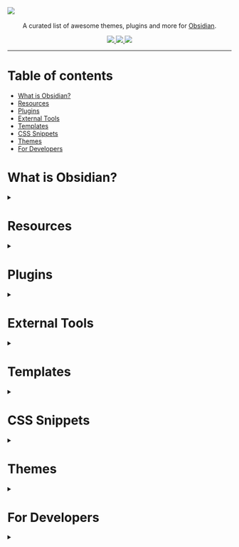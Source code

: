 ![](banner.png)

<div align="center">

A curated list of awesome themes, plugins and more for [Obsidian](https://obsidian.md/).

<a href="https://discord.gg/veuWUTm">
  <img src="https://img.shields.io/discord/686053708261228577?color=%234E5D94%20&label=Obsidian Discord Server&logo=Discord&logoColor=white">
</a>
<a href="https://www.reddit.com/r/ObsidianMD/">
  <img src="https://img.shields.io/reddit/subreddit-subscribers/obsidianmd?label=r%2Fobsidianmd&logo=reddit&logoColor=white&?link=https://www.reddit.com/r/ObsidianMD/">
</a>
<a href="https://forum.obsidian.md/">
  <img src="https://img.shields.io/badge/Obsidian Forum-Discuss-%238471DA">
</a>

</div>

---

# Table of contents

- [What is Obsidian?](#what-is-obsidian)
- [Resources](#resources)
- [Plugins](#plugins)
- [External Tools](#external-tools)
- [Templates](#templates)
- [CSS Snippets](#css-snippets)
- [Themes](#themes)
- [For Developers](#for-developers)


# What is Obsidian?
<details>
<summary></summary>

- [Official Obsidian Website](https://obsidian.md)
- [Reviews, Pros and Cons of Obsidian at Slant.co](https://www.slant.co/options/37045/~obsidian-md-review)
- [Obsidian at Markdown Guide](https://www.markdownguide.org/tools/obsidian/)
- [Obsidian Beginner Guide at SitePoint](https://www.sitepoint.com/obsidian-beginner-guide/)
- [Obsidian Official Roadmap](https://trello.com/b/Psqfqp7I/obsidian-roadmap)

</details>

# Resources
<details>
<summary></summary>

- [Obsidian Help](https://help.obsidian.md/): a open-source Obsidian's official help vault.
- [Obsidian Roundup](https://obsidianroundup.org/): a weekly roundup of Obsidian.md tips, news & resources via Eleanor Konik.
- [Obsidian Garden](https://obsidian.garden): a open-source guide to creating your own 🌳 Digital Garden with Obsidian.
- [Official Getting Started Guide](https://dynalist.io/d/CQ4V16tFhIJIfy-rgDK7r1Bp) (may be a little outdated)
- [🎬 Obsidian Office Hours](https://www.youtube.com/channel/UCJKoNPnBdCSloJ2wlKnV2Fw)
- [🎬 Obsidian Community Talks](https://www.youtube.com/channel/UCxNSTq2kmupdR6LD400FpvA)
- [🎬 Linking Your Thinking (Nick Milo)](https://www.youtube.com/channel/UC85D7ERwhke7wVqskV_DZUA)
- [🎬 Bryan Jenks](https://www.youtube.com/channel/UCfhSB16X9MXhzSFe_H7XbHg)
- [🎬 Productivity Guru](https://www.youtube.com/playlist?list=PLvmlaxyxtsWz428CtIo_Ia8Bhbo8Uvq2f)
- [🎬 Santi Younger](https://www.youtube.com/playlist?list=PL_7j1BHf-xmj3Jr2h3lI6SXlvIaIjcmmo)
- [🎬 Effective Remote Work](https://www.youtube.com/playlist?list=PLrI2d6gSaO9BCd8HjgkSY1yd50nyfxYpN)
- [🇨🇳 AllinBon](https://www.zhihu.com/people/kio-mis/pins): a Chinese alternative to Obsidian Roundup

</details>

# Plugins
<details>
<summary></summary>

| Name | Description | Credits |
| :--: | :---------- | ------: |
| [Obsidian Day Planner](https://github.com/lynchjames/obsidian-day-planner) | Plugin for day planning and managing pomodoro timers from a task list | [lynchjames](https://github.com/lynchjames) |
| [Flashcards](https://github.com/reuseman/flashcards-obsidian) | Simple and intuitive integration for Anki | [reuseman](https://github.com/reuseman) |
  
</details>
  
# External Tools
<details>
<summary></summary>

- [Converters](#converters)
- [Browser extensions](#browser-extensions)
- [Publishing](#publishing)
- [Other](#other)
  
## Converters

| Name | Description | Credits |
| :--: | :---------- | ------: |
| [Notion to Obsidian converter](https://github.com/connertennery/Notion-to-Obsidian-Converter) | Simple script to convert exported Notion notes to Obsidian. | [Conner Tennery](https://github.com/connertennery) |
| [Yarle - Yet Another Rope Ladder from Evernote](https://github.com/akosbalasko/yarle) | Node.js app to convert exported Evernote notes to Markdown (Obsidian) | [Akos Balasko](https://github.com/akosbalasko) |
| [keep-it-markdown](https://github.com/djsudduth/keep-it-markdown) | Convert Google Keep notes dynamically to markdown for Obsidian and Notion using the unofficial Keep API. | [Don Sudduth](https://github.com/djsudduth) |
| [gooseberry](https://github.com/out-of-cheese-error/gooseberry) | A command line utility to generate a knowledge base from Hypothesis annotations. | [out-of-cheese-error](https://github.com/out-of-cheese-error) |
| [BibleGateway to Obsidian](https://github.com/selfire1/BibleGateway-to-Obsidian) | Fetch the text from Bible Gateway and save it as formatted markdown file. Each chapter is saved as one file and navigation between files as well as a book-file is automatically created. All of the chapter files of a book are saved in its numbered folder. | [selfire1](https://github.com/selfire1) |
| [DayOne JSON to MD](https://github.com/ze-kel/DayOne-JSON-to-MD) | Simple app that converts jsons (packed with media files into zip) exports from Day One to Markdown. | [Kirill Kleymenov](https://github.com/ze-kel) |
| [Annotation tools](https://github.com/collignon/annotation-tools) | connecting hypothesis and obsidian.md | [Nicolas Collignon](https://github.com/collignon) |
| [A thousand notes](https://github.com/davidedc/A-thousand-notes) | Scripts for cleaning, validating and maintaining the markdown notes exported from Evernote. | [Davide Della Casa](https://github.com/davidedc) |
| [PKMigrator](https://github.com/AnweshGangula/PKMigrator) | Tools to migrate between various Personal Knowledge Management Utilities, including Remnote, Obsidian, Roam and Org-roam. | [Anwesh Gangula ](https://github.com/AnweshGangula) |
| [Goodsidian](https://github.com/selfire1/goodsidian) | Goodsidian takes updates to your shelves on Goodreads and formats them to a note in Obsidian. | [selfire1](https://github.com/selfire1) |

---

## Browser extensions

| Name | Description | Credits |
| :--: | :---------- | ------: |
| [Markdownload](https://github.com/deathau/markdown-clipper) | A Firefox and Google Chrome extension to clip websites and download them into a readable markdown file. | [deathau](https://github.com/deathau) |
| [Copy Selection as Markdown](https://github.com/0x6b/copy-selection-as-markdown) | Firefox add-on to copy a selection or link as formatted Markdown | [0x6b](https://github.com/0x6b) |
| [Obsidian Clipper](https://github.com/jplattel/obsidian-clipper) | An unofficial Obsidian clipper for Chrome, that allows you to easily clip a selection to a note in Obsidian | [Joost Plattel](https://github.com/jplattel) |
| [Obsidian Bookmark](https://github.com/Liamballin/ObsidianBookmark) | A Chrome extension and nodejs server to allow web clipping to Obsidian. | [Liamballin](https://github.com/Liamballin) |

---

## Publishing

| Name | Description | Credits |
| :--: | :---------- | ------: |
| [Oboe - Obsidian to HTML converter](https://github.com/kmaasrud/oboe) | Command line tool that converts an Obsidian vault into a vault of HTML files. Useful for publishing a vault as a static website. | [kmaasrud](https://github.com/kmaasrud) |
| [publish](https://github.com/obsidian-userland/publish) | An open-source Obsidian Publish alternative | [obsidian-userland](https://github.com/obsidian-userland)
| [quartz](https://github.com/jackyzha0/quartz) | Host your own second brain and digital garden | [jackyzha0](https://github.com/quartz) |
| [obyde](https://github.com/khalednassar/obyde) | A minimal tool to convert a "standardly" configured Obsidian vault to a Jekyll or Hugo blog. | [Khaled M. Nassar](https://github.com/khalednassar) |
| [writeup-converter](https://github.com/Twigonometry/writeup-converter) | Script for grabbing markdown files and Obsidian attachments from one folder and copying them to another. Also contains a 'website formatter' that uses regex to parse markdown headers and links and reformat them to create Jekyll-friendly links and contents tables. | [Mac Goodwin](https://github.com/Twigonometry) |
| [pelican-obsidian](https://github.com/jonathan-s/pelican-obsidian) | Makes it possible to bridge work in obsidian to pelican seamlessly. | [Jonathan Sundqvist](https://github.com/jonathan-s) |
| [yet-another-free-publish-alternative](https://github.com/Mara-Li/yet-another-free-publish-alternative) | A Jekyll digital garden template, optimized for integration with Obsidian. It aims to enhance discoverability and help you build a personal knowledge base that can scale with time. | [Mara Li](https://github.com/Mara-Li) |
| [Perlite](https://github.com/secure-77/Perlite) | A webbased markdown viewer optimized for Obsidian | [secure-77](https://github.com/secure-77)

---

## Other

| Name | Description | Credits |
| :--: | :---------- | ------: |
| [Obsidian For Business](https://github.com/tallguyjenks/Obsidian-For-Business) | A combination of a template vault with initial structure and some Microsoft Office VBA Macros to facilitate a powerful, extensible, and flexible plain text workflow using Microsoft Office and Obsidian For Business. | [Bryan Jenks](https://github.com/tallguyjenks) |
| [Sourcegraph knowledge bases extension](https://github.com/bobheadxi/sourcegraph-knowledge-bases) | Browse Markdown knowledge bases (e.g. Obsidian vaults or Foam repositories) in Sourcegraph. | [Robert Lin](https://github.com/bobheadxi) |

---
  
</details>

# Templates
<details>
<summary></summary>

## Vault templates

| Name | Description | Credits |
| :--: | :---------- | ------: |
| [Linking Your Thinking Kit](https://forum.obsidian.md/t/lyt-kit-now-downloadable/390) | This starter kit is designed to get you immediately hands-on with ways to manage your digital notes. Experiment. Learn by doing. See what methods work for you. | [Nick Milo](https://forum.obsidian.md/u/nickmilo) |
| [PARA Starter Kit](https://forum.obsidian.md/t/para-starter-kit/223) | It’s a full vault to explore around and some of the methodology for P.A.R.A. and how to get started for yourself. | [cotemaxime](https://forum.obsidian.md/u/cotemaxime/summary) |
| [Obsidian Starter Templates](https://github.com/masonlr/obsidian-starter-templates) | Obsidian Starter Templates gathers examples from the Obsidian community. Its broader aims are to uncover and communicate how others use backlinks and various markdown tricks and why these techniques work. | [masonlr](https://github.com/masonlr) |
| [Obsidian JG Method](https://github.com/joshwingreene/Obsidian-JG-Method) | A starter kit that follows how to use Obsidian to manage goals, tasks, notes, and software development knowledge base. | [joshwingreene](https://github.com/joshwingreene) |
| [SlRvb’s Journaling Setup](https://publish.obsidian.md/slrvb/50+Nebula/30-N+Nebula/N+-+Bullet+Journal+Setup) | This is a deep dive into how SlRvb go about journaling the things that happen in his life. | [SlRvb](https://forum.obsidian.md/u/SlRvb/summary) |
| [SlRvb’s MediaDB Setup](https://publish.obsidian.md/slrvb/50+Nebula/30-N+Nebula/N+-+MediaDB+Vault+Setup) | Setup for a database vault that stores entertainment media. | [SlRvb](https://forum.obsidian.md/u/SlRvb/summary) |
## Note templates
| Name | Description | Credits |
| :--: | :---------- | ------: |
| [Obsidian Templates](https://github.com/chetachiezikeuzor/Obsidian-Templates) | Few templates, such as admonitions, chess plays, clipboard and others | [Chetachi Ezikeuzor](https://github.com/chetachiezikeuzor) |
| [Template Showcase for Templater](https://github.com/SilentVoid13/Templater/discussions/categories/templates-showcase) | Templates for [Templater](https://github.com/SilentVoid13/Templater) made by its community. | Templater Community |

</details>

# CSS Snippets
<details>
<summary></summary>

Small tweaks to add to your `vault/.obsidian/snippets` folder.

- [Collapsing Sidebar](#collapsing-sidebar)
- [Bullet Point Relationship Lines](#bullet-point-relationship-lines)
- [Auto-fading UI](#auto-fading-ui)
- [Smaller Scrollbar](#smaller-scrollbar)
- [Subtler Folding Gutter Arrows](#subtler-folding-gutter-arrows)
- [Hyphenation and Justification](#hyphenation-and-justification)
- [Enlarge Image on Hover](#enlarge-image-on-hover)
- [Nicer Checkboxes](#nicer-checkboxes)
- [Stylish Block Quotes](#stylish-block-quotes)
- [Bigger Link Popup Preview](#bigger-link-popup-preview)
- [Custom Icons Differing Files and Folders](#custom-icons-differing-files-and-folders)
- [Custom Icons for Specific Folders](#custom-icons-for-specific-folders)
- [Tag Pills](#tag-pills)
- [Custom Icons for Frontmatter Tags](#custom-icons-for-frontmatter-tags)
- [Outliner For The Outline and File Explorer](#outliner-for-the-outline-and-file-explorer)
- [Better Bullet Points in Edit Mode](#better-bullet-points-in-edit-mode)
- [Image Cards](#image-cards)

Not enough? There are many other places related to snippets:

- [#custom-css at Obsidian Forum](https://forum.obsidian.md/tag/custom-css/l/top)
- [CSS snippets in Obsidian Help](https://help.obsidian.md/How+to/Add+custom+styles#Use+Themes+and+or+CSS+snippets)
- [Other GitHub repositories](https://github.com/search?q=obsidian-snippets)

## [Collapsing Sidebar](code/css-snippets/collapsing-sidebar.css)

by [@Kmaasrud](https://github.com/kmaasrud)

[📁 collapsing-sidebar.css](code/css-snippets/collapsing-sidebar.css)

---

## [Bullet Point Relationship Lines](code/css-snippets/bullet-point-relationship-lines.css)

by [@deathau](https://github.com/deathau)

Relationship lines that shows hierarchy, like in code editors.

![](bullet-point-relationship-lines-1.png)
[📁 bullet-point-relationship-lines.css](code/css-snippets/bullet-point-relationship-lines.css)

---

## [Auto-fading UI](code/css-snippets/autofading-ui.css)

by [@Rumen Dimitrov](https://forum.obsidian.md/u/rsdimitrov)

Fades note's header controls and status bar items when not hovered.

![](autofading-ui-1.gif)
[📁 autofading-ui.css](code/css-snippets/autofading-ui.css)

---

## [Smaller Scrollbar](code/css-snippets/smaller-scrollbar.css)

by [@Rumen Dimitrov](https://forum.obsidian.md/u/rsdimitrov)

![](smaller-scrollbar-1.png)

[📁 smaller-scrollbar.css](code/css-snippets/smaller-scrollbar.css)

---

## [Subtler Folding Gutter Arrows](code/css-snippets/subtler-folding-gutter-arrows.css)

by [@Rumen Dimitrov](https://forum.obsidian.md/u/rsdimitrov)

Increases the size of the folding gutter arrows and decreases their opacity until hovered.

![](subtler-folding-gutter-arrows-1.png)

[📁 subtler-folding-gutter-arrows.css](code/css-snippets/subtler-folding-gutter-arrows.css)

---

## [Hyphenation and Justification](code/css-snippets/hyphenation-and-justification.css)

by [@Boyd](https://forum.obsidian.md/u/boyd/summary)

Justifies the whole text and breaks words into two lines if needed.

![](hyphenation-and-justification-1.png)

[📁 hyphenation-and-justification.css](code/css-snippets/hyphenation-and-justification.css)

---

## [Enlarge Image on Hover](code/css-snippets/enlarge-image-on-hover.css)

by [@den](https://forum.obsidian.md/u/den/summary)

![](enlarge-image-on-hover-1.gif)

[📁 enlarge-image-on-hover.css](code/css-snippets/enlarge-image-on-hover.css)

---

## [Nicer Checkboxes](code/css-snippets/nicer-checkboxes.css)

by [@kepano](https://forum.obsidian.md/u/kepano/summary) & [@rsdimitrov](https://forum.obsidian.md/u/rsdimitrov)

To toggle a checkbox, place your cursor right after it, press left arrow once and then press backspace.

![](nicer-checkboxes-1.gif)

[📁 nicer-checkboxes.css](code/css-snippets/nicer-checkboxes.css)

---

## [Stylish Block Quotes](code/css-snippets/stylish-blockquotes.css)

by [@Thery](https://forum.obsidian.md/u/Thery/summary)

![](stylish-blockquotes-1.png)

[📁 stylish-blockquotes.css](code/css-snippets/stylish-blockquotes.css)

---

## [Bigger Link Popup Preview](code/css-snippets/bigger-link-popup-preview.css)

by [@Cannibalox](https://github.com/cannibalox) & [@konhi](https://github.com/konhi)

![](bigger-link-popup-preview-1.png)

[📁 bigger-link-popup-preview.css](code/css-snippets/bigger-link-popup-preview.css)

---

## [Custom Icons Differing Files and Folders](code/css-snippets/custom-icons-differing-files-and-folders.css)

by [@deathau](https://github.com/deathau)

Adds custom icons for files and folders. Please read the comments in the `.css` file.

![](custom-icons-differing-files-and-folders-1.png)

[📁 custom-icons-differing-files-and-folders.css](code/css-snippets/custom-icons-differing-files-and-folders.css)

[📁 IcoMoon.io Free Version](https://github.com/Keyamoon/IcoMoon-Free/archive/master.zip)

---

## [Custom Icons for Specific Folders](code/css-snippets/custom-icons-for-specific-folders.css)

by [@ScottKillen](https://github.com/ScottKillen)

Adds custom icons to **specific** folders.

![](custom-icons-for-specific-folders-1.png)

[📁 custom-icons-for-specific-folders.css](code/css-snippets/custom-icons-for-specific-folders.css)

---

## [Tag Pills](code/css-snippets/tag-pills.css)

by [@uzerper](https://forum.obsidian.md/u/uzerper)

![](tag-pills-1.png)

[📁 tag-pills.css](code/css-snippets/tag-pills.css)

---

## [Custom Icons for Frontmatter Tags](code/css-snippets/custom-icons-for-frontmatter-tags.css)

by [@ScottKillen](https://github.com/ScottKillen)

Adds custom icons to **specific** tags in the frontmatter section.
Compatible with [Tag Pills](#tag-pills) and most themes, including [minimal](https://forum.obsidian.md/t/minimal-theme/3659).

![](custom-icons-for-frontmatter-tags-1.png)

[📁 custom-icons-for-frontmatter-tags.css](code/css-snippets/custom-icons-for-frontmatter-tags.css)

---

## [Outliner For The Outline and File Explorer](code/css-snippets/outliner-for-the-outline-and-file-explorer.css)

by [@Shamama](https://forum.obsidian.md/u/Shamama), [@wonton](https://forum.obsidian.md/u/wonton/summary) & [@konhi](https://github.com/konhi)

![](outliner-for-the-outline-and-file-explorer-1.png)

[📁 outliner-for-the-outline-and-file-explorer.css](code/css-snippets/outliner-for-the-outline-and-file-explorer.css)

---

## [Better Bullet Points in Edit Mode](code/css-snippets/better-bullet-points-in-edit-mode.css)

by [@Piotr](https://forum.obsidian.md/u/Piotr) & [@konhi](https://github.com/konhi)

![](better-bullet-points-in-edit-mode-1.gif)

[📁 better-bullet-points-in-edit-mode.css](code/css-snippets/better-bullet-points-in-edit-mode.css)

---

## [Image Cards](code/css-snippets/image-cards.css)

by [@TClark1011](https://github.com/TClark1011)

Give your images a shadow and rounded corners.

![](image-cards-1.png)

[📁 image-cards.css](code/css-snippets/image-cards.css)

---

</details>

# Themes
<details>
<summary></summary>

Most themes should be available through the `Appearance` => `Community themes` in Obsidian's settings. You can find more info at [Obsidian Help/Add custom styles](https://help.obsidian.md/How+to/Add+custom+styles).

| Repository | Screenshot |
| :-----------: | :-----------: |
| [kognise/obsidian-atom](https://github.com/kognise/obsidian-atom) | ![Atom](https://raw.githubusercontent.com/kognise/obsidian-atom/master/screenshot-hybrid.png "") |
| [cotemaxime/obsidian-amethyst](https://github.com/cotemaxime/obsidian-amethyst) | ![Amethyst](https://raw.githubusercontent.com/cotemaxime/obsidian-amethyst/master/screenshot.png "") |
| [insanum/obsidian_gruvbox](https://github.com/insanum/obsidian_gruvbox) | ![Obsidian gruvbox](https://raw.githubusercontent.com/insanum/obsidian_gruvbox/master/dark.png "") |
| [insanum/obsidian_nord](https://github.com/insanum/obsidian_nord) | ![Obsidian Nord](https://raw.githubusercontent.com/insanum/obsidian_nord/master/screen.png "") |
| [jarodise/Dracula-for-Obsidian.md](https://github.com/jarodise/Dracula-for-Obsidian.md) | ![Dracula for Obsidian](https://raw.githubusercontent.com/jarodise/Dracula-for-Obsidian.md/master/screencap.jpg "") |
| [chad-bennett/warmth-obsidian-theme](https://github.com/chad-bennett/warmth-obsidian-theme) | ![Warmth](https://raw.githubusercontent.com/chad-bennett/warmth-obsidian-theme/master/warmth.jpg "") |
| [dogwaddle/obsidian-gastown-theme.md](https://github.com/dogwaddle/obsidian-gastown-theme.md) | ![Gastown](https://raw.githubusercontent.com/dogwaddle/obsidian-gastown-theme.md/master/ObsidianOne.png "") |
| [deathau/80s-Neon-for-Obsidian.md](https://github.com/deathau/80s-Neon-for-Obsidian.md) | ![80s Neon](https://raw.githubusercontent.com/deathau/80s-Neon-for-Obsidian.md/master/screenshot.jpg "") |
| [deathau/Base2Tone-For-Obsidian.md](https://github.com/deathau/Base2Tone-For-Obsidian.md) | ![Base2Tone](https://raw.githubusercontent.com/deathau/Base2Tone-For-Obsidian.md/master/colours.gif "") |
| [deathau/Notation-for-Obsidian](https://github.com/deathau/Notation-for-Obsidian) | ![Notation](https://raw.githubusercontent.com/deathau/Notation-for-Obsidian/master/screenshot.jpg "") |
| [deathau/obsidian-christmas-theme](https://github.com/deathau/obsidian-christmas-theme) | ![Christmas](https://raw.githubusercontent.com/deathau/obsidian-christmas-theme/master/screenshot.png "") |
| [Slowbad/obsidian-solarized](https://github.com/Slowbad/obsidian-solarized) | ![Solarized](https://raw.githubusercontent.com/Slowbad/obsidian-solarized/master/screenshot.png "") |
| [obsidian-ezs/obsidian-comfort-color-dark](https://github.com/obsidian-ezs/obsidian-comfort-color-dark) | ![Comfort color dark](https://raw.githubusercontent.com/obsidian-ezs/obsidian-comfort-color-dark/master/screencap.png "") |
| [obsidian-ezs/obsidian-ursa](https://github.com/obsidian-ezs/obsidian-ursa) | ![Ursa](https://raw.githubusercontent.com/obsidian-ezs/obsidian-ursa/master/light-theme_full.png "") |
| [nickmilo/Cybertron](https://github.com/nickmilo/Cybertron) | ![Cybertron](https://raw.githubusercontent.com/nickmilo/Cybertron/master/Cybertron.png "") |
| [kartik-karz/moonlight-obsidian](https://github.com/kartik-karz/moonlight-obsidian) | ![Moonlight](https://raw.githubusercontent.com/kartik-karz/moonlight-obsidian/master/moonlight-theme.png "") |
| [seanwcom/Red-Graphite-for-Obsidian](https://github.com/seanwcom/Red-Graphite-for-Obsidian) | ![Red Graphite](https://raw.githubusercontent.com/seanwcom/Red-Graphite-for-Obsidian/master/screenshot01.png "") |
| [kartik-karz/subtlegold-obsidian](https://github.com/kartik-karz/subtlegold-obsidian) | ![Subtlegold](https://raw.githubusercontent.com/kartik-karz/subtlegold-obsidian/master/subtlegold-theme.png "") |
| [sainadh-d/obsidian-boom](https://github.com/sainadh-d/obsidian-boom) | ![Obsidian Boom](https://raw.githubusercontent.com/sainadh-d/obsidian-boom/master/roam-1.png "") |
| [pgalliford/Obsidian-theme-Incredible-Hulk](https://github.com/pgalliford/Obsidian-theme-Incredible-Hulk) | ![Hulk](https://raw.githubusercontent.com/pgalliford/Obsidian-theme-Incredible-Hulk/master/Screen%20Shot.png "") |
| [GuangluWu/obsidian-pisum](https://github.com/GuangluWu/obsidian-pisum) | ![Pisum](https://raw.githubusercontent.com/GuangluWu/obsidian-pisum/master/fullpower.png "") |
| [elliotboyd/obsidian-traffic-lights](https://github.com/elliotboyd/obsidian-traffic-lights) | ![Traffic Lights](https://raw.githubusercontent.com/elliotboyd/obsidian-traffic-lights/master/dark.png "") |
| [mediapathic/obsidian-arsmagna-theme](https://github.com/mediapathic/obsidian-arsmagna-theme) | ![Ars Magna](https://raw.githubusercontent.com/mediapathic/obsidian-arsmagna-theme/master/arsmagna.png "") |
| [cannibalox/Obsdn-dark-rmx](https://github.com/cannibalox/Obsdn-dark-rmx) | ![Obsdn-Dark-Rmx](https://raw.githubusercontent.com/cannibalox/Obsdn-dark-rmx/master/Obsdn-Dark-Rmx.png "") |
| [kepano/obsidian-minimal](https://github.com/kepano/obsidian-minimal) | ![Minimal](https://raw.githubusercontent.com/kepano/obsidian-minimal/master/dark-simple.png "") |
| [rcvd/obsidian_ia](https://github.com/rcvd/obsidian_ia) | ![obsidian_ia](https://raw.githubusercontent.com/rcvd/obsidian_ia/master/light.png "") |
| [bcdavasconcelos/Obsidian-Charcoal](https://github.com/bcdavasconcelos/Obsidian-Charcoal) | ![Charcoal](https://raw.githubusercontent.com/bcdavasconcelos/Obsidian-Charcoal/master/charcoal.png "") |
| [bcdavasconcelos/Obsidian-Panic_Mode](https://github.com/bcdavasconcelos/Obsidian-Panic_Mode) | ![Panic Mode](https://raw.githubusercontent.com/bcdavasconcelos/Obsidian-Panic_Mode/master/panic.png "") |
| [bcdavasconcelos/Obsidian-Graphite](https://github.com/bcdavasconcelos/Obsidian-Graphite) | ![Dark Graphite](https://raw.githubusercontent.com/bcdavasconcelos/Obsidian-Graphite/master/graphite.png "") |
| [bcdavasconcelos/Obsidian-Ayu](https://github.com/bcdavasconcelos/Obsidian-Ayu) | ![Ayu](https://raw.githubusercontent.com/bcdavasconcelos/Obsidian-Ayu/master/ayu2.png "") |
| [bcdavasconcelos/Obsidian-Ayu_Mirage](https://github.com/bcdavasconcelos/Obsidian-Ayu_Mirage) | ![Ayu Mirage](https://raw.githubusercontent.com/bcdavasconcelos/Obsidian-Ayu_Mirage/master/ayu1.png "") |
| [bcdavasconcelos/Obsidian-GDCT](https://github.com/bcdavasconcelos/Obsidian-GDCT) | ![GDCT](https://raw.githubusercontent.com/bcdavasconcelos/Obsidian-GDCT/master/gdct.png "") |
| [bcdavasconcelos/Obsidian-GDCT_Dark](https://github.com/bcdavasconcelos/Obsidian-GDCT_Dark) | ![GDCT Dark](https://raw.githubusercontent.com/bcdavasconcelos/Obsidian-GDCT_Dark/master/gdct.png "") |
| [DubininDmitry/Obuntu-theme-for-Obsidian](https://github.com/DubininDmitry/Obuntu-theme-for-Obsidian) | ![Obuntu](https://raw.githubusercontent.com/DubininDmitry/Obuntu-theme-for-Obsidian/master/screenshot.jpg "") |
| [cannibalox/ono-sendai_obsdn](https://github.com/cannibalox/ono-sendai_obsdn) | ![Ono Sendai](https://raw.githubusercontent.com/cannibalox/ono-sendai_obsdn/master/ono-sendai_obsdn_00.png "") |
| [whyt-byte/Blue-Topaz_Obsidian-css](https://github.com/whyt-byte/Blue-Topaz_Obsidian-css) | ![Blue Topaz](https://raw.githubusercontent.com/whyt-byte/Blue-Topaz_Obsidian-css/master/preview_Blue%20Topaz.png "") |
| [santiyounger/Reverie-Obsidian-Theme](https://github.com/santiyounger/Reverie-Obsidian-Theme) | ![Reverie](https://raw.githubusercontent.com/santiyounger/Reverie-Obsidian-Theme/master/img/reverie-2020-09-14-dark.png "") |
| [ryjjin/Obsidian-Dark-Graphite-Pie-theme](https://github.com/ryjjin/Obsidian-Dark-Graphite-Pie-theme) | ![Dark Graphite Pie](https://raw.githubusercontent.com/ryjjin/Obsidian-Dark-Graphite-Pie-theme/master/Dark%20Graphite%20Pie%20theme%200.9.4.png "") |
| [bennyxguo/Obsidian-Obsidianite](https://github.com/bennyxguo/Obsidian-Obsidianite) | ![Obsidianite](https://raw.githubusercontent.com/bennyxguo/Obsidian-Obsidianite/master/images/demo1.png "") |
| [ishgunacar/gitsidian](https://github.com/ishgunacar/gitsidian) | ![Gitsidian](https://raw.githubusercontent.com/ishgunacar/gitsidian/master/showcase.png "") |
| [jamiebrynes7/clair-de-lune-obsidian-theme](https://github.com/jamiebrynes7/clair-de-lune-obsidian-theme) | ![Clair de Lune](https://raw.githubusercontent.com/jamiebrynes7/clair-de-lune-obsidian-theme/master/assets/screenshot.png "") |
| [manassadasivuni/obsidian-molecule](https://github.com/manassadasivuni/obsidian-molecule) | ![Molecule](https://raw.githubusercontent.com/manassadasivuni/obsidian-molecule/master/images/Screenshot1.png "") |
| [sparklau/comfort-smooth](https://github.com/sparklau/comfort-smooth) | ![Comfort Smooth](https://raw.githubusercontent.com/sparklau/comfort-smooth/master/comfort-smooth.png "") |
| [dxcore35/Suddha-theme](https://github.com/dxcore35/Suddha-theme) | ![Suddha](https://raw.githubusercontent.com/dxcore35/Suddha-theme/master/Images/Preview1.jpg "") |
| [mgmeyers/obsidian-california-coast-theme](https://github.com/mgmeyers/obsidian-california-coast-theme) | ![California Coast](https://raw.githubusercontent.com/mgmeyers/obsidian-california-coast-theme/master/screenshots/04.png "") |
| [radekkozak/discordian](https://github.com/radekkozak/discordian) | ![Discordian](https://raw.githubusercontent.com/radekkozak/discordian/master/media/screenshots/discordian-full-mode.png "") |
| [chad-bennett/al-dente-obsidian-theme](https://github.com/chad-bennett/al-dente-obsidian-theme) | ![Al Dente](https://raw.githubusercontent.com/chad-bennett/al-dente-obsidian-theme/master/aldente-screenshot.png "") |
| [santiyounger/Wasp-Obsidian-Theme](https://github.com/santiyounger/Wasp-Obsidian-Theme) | ![Wasp](https://raw.githubusercontent.com/santiyounger/Wasp-Obsidian-Theme/master/img/wasp-dark.png "") |
| [davidgolding/obsidian-big-sur-aesthetic](https://github.com/davidgolding/obsidian-big-sur-aesthetic) | ![Big Sur Aesthetic](https://raw.githubusercontent.com/davidgolding/obsidian-big-sur-aesthetic/master/screenshot-hybrid.png "") |
| [lukauskas/obsidian-highlighter-theme](https://github.com/lukauskas/obsidian-highlighter-theme) | ![Higlighter](https://raw.githubusercontent.com/lukauskas/obsidian-highlighter-theme/master/screenshots/screenshot-themes-panel.png "") |
| [SlRvb/Obsidian--ITS-Theme](https://github.com/SlRvb/Obsidian--ITS-Theme) | ![ITS Theme](https://raw.githubusercontent.com/SlRvb/Obsidian--ITS-Theme/master/ITS.png "") |
| [Braweria/Spectrum](https://github.com/Braweria/Spectrum) | ![Spectrum](https://raw.githubusercontent.com/Braweria/Spectrum/master/SpectrumPreview.png "") |
| [hipstersmoothie/hipstersmoothie-obsidian-theme](https://github.com/hipstersmoothie/hipstersmoothie-obsidian-theme) | ![Hipstersmoothie](https://raw.githubusercontent.com/hipstersmoothie/hipstersmoothie-obsidian-theme/master/hipstersmoothie-obsidian-theme.png "") |
| [hungsu/vileplume-obsidian](https://github.com/hungsu/vileplume-obsidian) | ![Vileplume](https://raw.githubusercontent.com/hungsu/vileplume-obsidian/master/Vileplume.png "") |
| [auroral-ui/aurora-obsidian-md](https://github.com/auroral-ui/aurora-obsidian-md) | ![Aurora](https://raw.githubusercontent.com/auroral-ui/aurora-obsidian-md/master/screenshots/screenshot-1.png "") |
| [izumin5210/obsidian-iceberg](https://github.com/izumin5210/obsidian-iceberg) | ![Iceberg](https://raw.githubusercontent.com/izumin5210/obsidian-iceberg/master/screenshot.png "") |
| [bencodezen/obsidian-night-owl-theme](https://github.com/bencodezen/obsidian-night-owl-theme) | ![Night Owl](https://raw.githubusercontent.com/bencodezen/obsidian-night-owl-theme/master/obsidian-night-owl-theme.png "") |
| [chetachiezikeuzor/Yin-and-Yang-Theme](https://github.com/chetachiezikeuzor/Yin-and-Yang-Theme) | ![Yin and Yang](https://raw.githubusercontent.com/chetachiezikeuzor/Yin-and-Yang-Theme/master/assets/screenshot.png "") |
| [shaggyfeng/obsidian-Golden-Topaz-theme](https://github.com/shaggyfeng/obsidian-Golden-Topaz-theme) | ![Golden Topaz](https://raw.githubusercontent.com/shaggyfeng/obsidian-Golden-Topaz-theme/master/screenshot.png "") |
| [shaggyfeng/obsidian-Pink-topaz-theme](https://github.com/shaggyfeng/obsidian-Pink-topaz-theme) | ![Pink Topaz](https://raw.githubusercontent.com/shaggyfeng/obsidian-Pink-topaz-theme/master/screenshot.png "") |
| [eleanorkonik/-palatinate](https://github.com/eleanorkonik/-palatinate) | ![Palatinate](https://raw.githubusercontent.com/eleanorkonik/-palatinate/master/palatinate.png "") |
| [sergey900553/obsidian_githublike_theme](https://github.com/sergey900553/obsidian_githublike_theme) | ![Dark Moss](https://raw.githubusercontent.com/sergey900553/obsidian_githublike_theme/master/screenshot.png "") |
| [Wittionary/mammoth-obsidian-theme](https://github.com/Wittionary/mammoth-obsidian-theme) | ![Mammoth](https://raw.githubusercontent.com/Wittionary/mammoth-obsidian-theme/master/screenshots/fullscreen-formatting-examples.png "") |
| [luke-rmaki/rmaki-obsidian](https://github.com/luke-rmaki/rmaki-obsidian) | ![Rmaki](https://raw.githubusercontent.com/luke-rmaki/rmaki-obsidian/master/screenshot.png "") |
| [ArtexJay/Obsidian-CyberGlow](https://github.com/ArtexJay/Obsidian-CyberGlow) | ![Cyber Glow](https://raw.githubusercontent.com/ArtexJay/Obsidian-CyberGlow/master/Screenshot.png "") |
| [johackim/obsidian-darkyan](https://github.com/johackim/obsidian-darkyan) | ![Darkyan](https://raw.githubusercontent.com/johackim/obsidian-darkyan/master/screenshot.png "") |
| [mrglitchbyte/obsidian_everforest](https://github.com/mrglitchbyte/obsidian_everforest) | ![Everforest](https://raw.githubusercontent.com/mrglitchbyte/obsidian_everforest/master/dark_v2.png "") |
| [ZaherAlMajed/Illusion-Theme.md](https://github.com/ZaherAlMajed/Illusion-Theme.md) | ![Illusion](https://raw.githubusercontent.com/ZaherAlMajed/Illusion-Theme.md/master/screenshot.png "") |
| [tylernguyen/obsidian-horizon](https://github.com/tylernguyen/obsidian-horizon) | ![Horizon](https://raw.githubusercontent.com/tylernguyen/obsidian-horizon/master/assets/preview.png "") |
| [RuslanGagushin/Tokyo-Night-Obsidian-Theme](https://github.com/RuslanGagushin/Tokyo-Night-Obsidian-Theme) | ![Tokyo Night](https://raw.githubusercontent.com/RuslanGagushin/Tokyo-Night-Obsidian-Theme/master/screenshot.png "") |
| [nikbrunner/obsidian-deep-work-theme](https://github.com/nikbrunner/obsidian-deep-work-theme) | ![Deep Work](https://raw.githubusercontent.com/nikbrunner/obsidian-deep-work-theme/master/screenshot.png "") |
| [vanadium23/obsidian-blackbird-theme](https://github.com/vanadium23/obsidian-blackbird-theme) | ![Blackbird](https://raw.githubusercontent.com/vanadium23/obsidian-blackbird-theme/master/images/example.png "") |
| [kinmury/GoldenCoffeeTheme](https://github.com/kinmury/GoldenCoffeeTheme) | ![Golden Coffee](https://raw.githubusercontent.com/kinmury/GoldenCoffeeTheme/master/Screenshots/Showcase.png "") |
| [Chrismettal/Obsidian-Behave-dark](https://github.com/Chrismettal/Obsidian-Behave-dark) | ![Behave dark](https://raw.githubusercontent.com/Chrismettal/Obsidian-Behave-dark/master/Screenshot.png "") |
| [SMUsamaShah/Obsidian-Win98-Edition](https://github.com/SMUsamaShah/Obsidian-Win98-Edition) | ![Obsidian Windows 98 Edition](https://raw.githubusercontent.com/SMUsamaShah/Obsidian-Win98-Edition/master/screenshots/main.png "") |
| [dogwaddle/lizardmen-zettelkasten](https://github.com/dogwaddle/lizardmen-zettelkasten) | ![Lizardmen Zettelkasten](https://raw.githubusercontent.com/dogwaddle/lizardmen-zettelkasten/master/screenshot.png "") |
| [firinael/obsidian-cidreira-coast-theme](https://github.com/firinael/obsidian-cidreira-coast-theme) | ![Cidreira Coast](https://raw.githubusercontent.com/firinael/obsidian-cidreira-coast-theme/master/screenshot.png "") |
| [chrisgrieser/shimmering-focus](https://github.com/chrisgrieser/shimmering-focus) | ![Shimmering Focus](https://raw.githubusercontent.com/chrisgrieser/shimmering-focus/master/dual-theme-screenshot.png "") |

</details>

# For Developers
<details>
<summary></summary>

## Creating Themes

- [#custom-css at Obsidian Forum](https://forum.obsidian.md/tag/custom-css)
  - [Getting comfortable with Obsidian CSS](https://forum.obsidian.md/t/getting-comfortable-with-obsidian-css/133)
  - [Common Selectors for Custom CSS](https://forum.obsidian.md/t/common-selectors-for-custom-css/1984)
  - [CSS Themes Showcase](https://forum.obsidian.md/t/meta-post-css-themes-showcase/76)
- [🎬 Create a Custom Theme in Obsidian](https://www.youtube.com/watch?v=lyaEnxgow4E)
- [ReggieNotes' about Obsidian CSS Themes](https://publish.obsidian.md/reggienotes/Quickstart+CSS+Guide/010+Obsidian+CSS+Themes)
- [obsidian-style-settings:](https://github.com/mgmeyers/obsidian-style-settings)  allows snippet, theme, and plugin CSS files to define a set of configuration options. It then allows users to see all the tweakable settings in one settings pane.

## Creating Plugins

- [Developers & API at Obsidian Forum](https://forum.obsidian.md/c/developers-api/14)
  - [How to get started with developing a custom plugin](https://forum.obsidian.md/t/how-to-get-started-with-developing-a-custom-plugin/8157)
  - [Using GitHub actions to release plugins](https://forum.obsidian.md/t/using-github-actions-to-release-plugins/7877)
  - [Hot Reload](https://forum.obsidian.md/t/plugin-release-for-developers-hot-reload-the-plugin-s-youre-developing/12185)
  - [Plugins mini FAQ](https://forum.obsidian.md/t/plugins-mini-faq/7737)
  - [List of available icons](https://forum.obsidian.md/t/list-of-available-icons-for-component-seticon/16332/4)
  - [Alpha Plugin List](https://forum.obsidian.md/t/meta-alpha-plugin-list-0-9-7/7736)
- [Obsidian at GitHub](https://github.com/obsidianmd)
  - [Obsidian API](https://github.com/obsidianmd/obsidian-api)
  - [Obsidian Sample Plugin](https://github.com/obsidianmd/obsidian-sample-plugin)
- [obsidian-tools:](https://github.com/obsidian-tools/obsidian-tools) an unofficial collection of tools that helps devs build plugins for obsidian.
- [obsidian-rust-plugin:](https://github.com/trashhalo/obsidian-rust-plugin) boilerplate needed to write obsidian plugins in rust!
- [obsidian-api-docs:](https://github.com/HEmile/obsidian-api-docs/blob/main/docs/00_Home.md) community-provided documentation of the Obsidian API.
- [obsidian-dev-tools:](https://github.com/KjellConnelly/obsidian-dev-tools)  allows for a modified console (useful for debugging on mobile), and viewing all Obsidian icons/strings.
- [obsidian-daily-notes-interface:](https://github.com/liamcain/obsidian-daily-notes-interface) a collection of utility functions for working with dates and daily notes in Obsidian plugins.
- [obsidian-calendar-ui:](https://github.com/liamcain/obsidian-calendar-ui) provides an out-of-the-box calendar view for Obsidian plugins.
- [obsidian-plugin-template](https://github.com/THeK3nger/obsidian-plugin-template): a plugin template customized with a nicer directory structure and some additional tool (like featuring automatic releases with Github's Actions).
- [obsidian-vault-parser](https://github.com/coffee-cup/obsidian-vault-parser): vault parser for the Obsidian note taking app.
- [Liam Cain's Obsidian API FAQ](https://liamca.in/Obsidian/API+FAQ/index)
- [#obsidian-md at GitHub](https://github.com/topics/obsidian-md)
- [Svelte (sometimes used by plugin developers to create components)](https://svelte.dev/)
- [What tools and libraries are used in Obsidian?](https://konhi.me/obsidian-stack.html)

</details>
